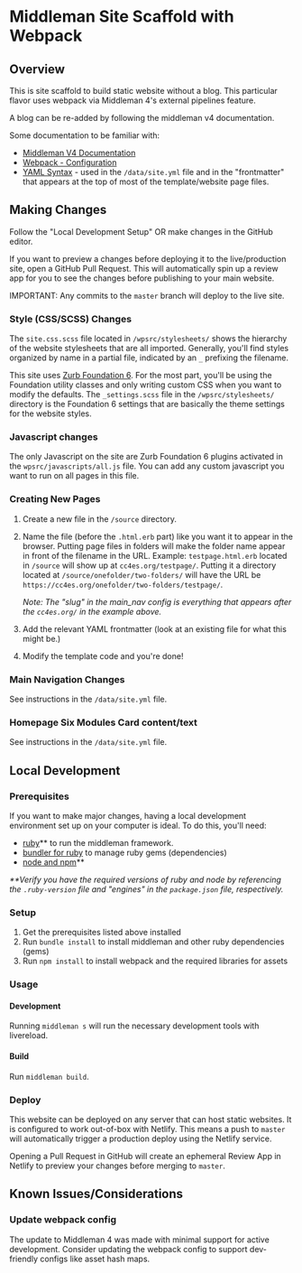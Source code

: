 # Middleman Site Scaffold with Webpack

## Overview

This is site scaffold to build static website without a blog. This particular
flavor uses webpack via Middleman 4's external pipelines feature.

A blog can be re-added by following the middleman v4 documentation.

Some documentation to be familiar with:

- [Middleman V4 Documentation](https://middlemanapp.com/)
- [Webpack - Configuration](https://webpack.js.org/concepts/configuration/)
- [YAML Syntax](https://docs.ansible.com/ansible/latest/reference_appendices/YAMLSyntax.html)
  \- used in the `/data/site.yml` file and in the "frontmatter" that appears
  at the top of most of the template/website page files.

## Making Changes

Follow the "Local Development Setup" OR make changes in the GitHub editor.

If you want to preview a changes before deploying it to the live/production
site, open a GitHub Pull Request. This will automatically spin up a review
app for you to see the changes before publishing to your main website.

IMPORTANT: Any commits to the `master` branch will deploy to the live site.

### Style (CSS/SCSS) Changes

The `site.css.scss` file located in `/wpsrc/stylesheets/` shows the hierarchy
of the website stylesheets that are all imported. Generally, you'll find styles
organized by name in a partial file, indicated by an `_` prefixing the filename.

This site uses [Zurb Foundation 6](https://get.foundation/sites/docs/). For the
most part, you'll be using the Foundation utility classes and only writing
custom CSS when you want to modify the defaults. The `_settings.scss` file in
the `/wpsrc/stylesheets/` directory is the Foundation 6 settings that are
basically the theme settings for the website styles.

### Javascript changes

The only Javascript on the site are Zurb Foundation 6 plugins activated in the 
`wpsrc/javascripts/all.js` file. You can add any custom javascript you want to
run on all pages in this file.

### Creating New Pages

1. Create a new file in the `/source` directory.
2. Name the file (before the `.html.erb` part) like you want it to appear in
the browser. Putting page files in folders will make the folder name appear in
front of the filename in the URL. Example: `testpage.html.erb` located in
`/source` will show up at `cc4es.org/testpage/`. Putting it a directory located
at `/source/onefolder/two-folders/` will have the URL be
`https://cc4es.org/onefolder/two-folders/testpage/`.

   _Note: The "slug" in the main_nav config is everything that appears after
   the `cc4es.org/` in the example above._
3. Add the relevant YAML frontmatter (look at an existing file for what this 
   might be.)
4. Modify the template code and you're done!

### Main Navigation Changes

See instructions in the `/data/site.yml` file.

### Homepage Six Modules Card content/text

See instructions in the `/data/site.yml` file.

## Local Development

### Prerequisites

If you want to make major changes, having a local development environment set
up on your computer is ideal. To do this, you'll need:

- [ruby](https://www.ruby-lang.org/)\*\* to run the middleman framework.
- [bundler for ruby](https://bundler.io/) to manage ruby gems (dependencies)
- [node and npm](https://nodejs.org/en/)\*\*

_\*\*Verify you have the required versions of ruby and node by referencing the
 `.ruby-version` file and "engines" in the `package.json` file, respectively._

### Setup

1. Get the prerequisites listed above installed
2. Run `bundle install` to install middleman and other ruby dependencies (gems)
3. Run `npm install` to install webpack and the required libraries for assets

### Usage

#### Development

Running `middleman s` will run the necessary development tools with livereload.

#### Build

Run `middleman build`.

### Deploy

This website can be deployed on any server that can host static websites. It is
configured to work out-of-box with Netlify. This means a push to `master` will
automatically trigger a production deploy using the Netlify service.

Opening a Pull Request in GitHub will create an ephemeral Review App in Netlify
to preview your changes before merging to `master`.

## Known Issues/Considerations

### Update webpack config

The update to Middleman 4 was made with minimal support for active development.
Consider updating the webpack config to support dev-friendly configs like asset
hash maps.
